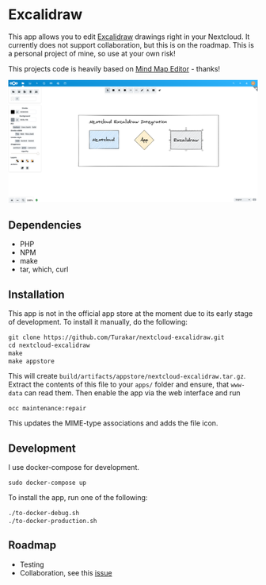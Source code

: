 # Excalidraw
This app allows you to edit [Excalidraw](https://github.com/excalidraw/excalidraw) drawings right in your Nextcloud.
It currently does not support collaboration, but this is on the roadmap.
This is a personal project of mine, so use at your own risk!

This projects code is heavily based on [Mind Map Editor](https://github.com/ACTom/files_mindmap) - thanks!

![Screenshot](screenshot.png)

## Dependencies
- PHP
- NPM
- make
- tar, which, curl

## Installation
This app is not in the official app store at the moment due to its early stage of development.
To install it manually, do the following:

```
git clone https://github.com/Turakar/nextcloud-excalidraw.git
cd nextcloud-excalidraw
make
make appstore
```

This will create `build/artifacts/appstore/nextcloud-excalidraw.tar.gz`.
Extract the contents of this file to your `apps/` folder and ensure, that `www-data` can read them.
Then enable the app via the web interface and run

```
occ maintenance:repair
```

This updates the MIME-type associations and adds the file icon.

## Development
I use docker-compose for development.

```
sudo docker-compose up
```

To install the app, run one of the following:

```
./to-docker-debug.sh
./to-docker-production.sh
```

## Roadmap
- Testing
- Collaboration, see this [issue](https://github.com/excalidraw/excalidraw-embed/issues/28)
